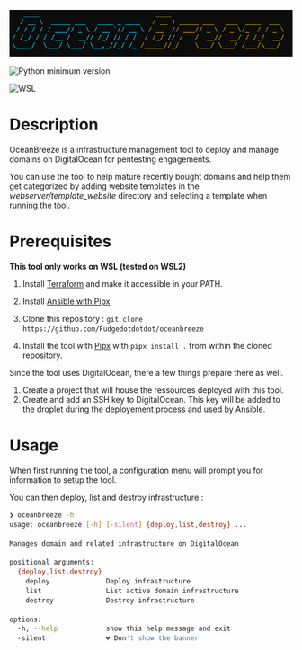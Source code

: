 ![banner](assets/banner.png)


![Python minimum version](https://img.shields.io/badge/Python-3.10%2B-brightgreen)

![WSL](https://img.shields.io/badge/WSL-2-blue)


# Description

OceanBreeze is a infrastructure management tool to deploy and manage domains on DigitalOcean for pentesting engagements. 

You can use the tool to help mature recently bought domains and help them get categorized by adding website templates in the *webserver/template_website* directory and selecting a template when running the tool. 

# Prerequisites
**This tool only works on WSL (tested on WSL2)**

1. Install [Terraform](https://developer.hashicorp.com/terraform/tutorials/aws-get-started/install-cli) and make it accessible in your PATH. 

2. Install [Ansible with Pipx](https://docs.ansible.com/ansible/latest/installation_guide/intro_installation.html#installing-and-upgrading-ansible-with-pipx)

3. Clone this repository : `git clone https://github.com/Fudgedotdotdot/oceanbreeze`

4. Install the tool with [Pipx](https://pipx.pypa.io/stable/installation/) with `pipx install .` from within the cloned repository. 


Since the tool uses DigitalOcean, there a few things prepare there as well. 

1. Create a project that will house the ressources deployed with this tool.
2. Create and add an SSH key to DigitalOcean. This key will be added to the droplet during the deployement process and used by Ansible.

# Usage
When first running the tool, a configuration menu will prompt you for information to setup the tool. 

You can then deploy, list and destroy infrastructure :
```bash
❯ oceanbreeze -h
usage: oceanbreeze [-h] [-silent] {deploy,list,destroy} ...

Manages domain and related infrastructure on DigitalOcean

positional arguments:
  {deploy,list,destroy}
    deploy              Deploy infrastructure
    list                List active domain infrastructure
    destroy             Destroy infrastructure

options:
  -h, --help            show this help message and exit
  -silent               💔 Don't show the banner
```

